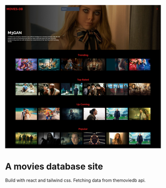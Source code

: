 <img src="src\screen-movies-db.png">

# A movies database site

Build with react and tailwind css. Fetching data from themoviedb api.

